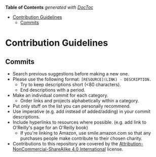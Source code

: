 <!-- START doctoc generated TOC please keep comment here to allow auto update -->
<!-- DON'T EDIT THIS SECTION, INSTEAD RE-RUN doctoc TO UPDATE -->
**Table of Contents**  *generated with [DocToc](https://github.com/thlorenz/doctoc)*

- [Contribution Guidelines](#contribution-guidelines)
  - [Commits](#commits)

<!-- END doctoc generated TOC please keep comment here to allow auto update -->

# Contribution Guidelines

## Commits

* Search previous suggestions before making a new one.
* Please use the following format: `[RESOURCE](LINK) - DESCRIPTION.`
  * Try to keep descriptions short (<80 characters).
  * End descriptions with a period.
* Make an individual commit for each category.
  * Order links and projects alphabetically within a category.
* Put only stuff on the list you can personally recommend.
* Use imperative (e.g. add instead of added/adding) in your commit descriptions.
* Include hyperlinks to resources where possible. (e.g. add link to O'Reilly's page for an O'Reilly book)
  * If you're linking to Amazon, use smile.amazon.com so that any purchases people make contribute to their chosen charity.
* Contributions to this repository are covered by the [Attribution-NonCommercial-ShareAlike 4.0 International](#attribution-noncommercial-sharealike-40-international) license.
